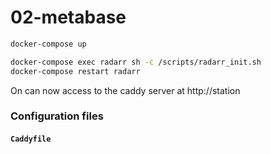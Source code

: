 # 02-metabase

```sh
docker-compose up

docker-compose exec radarr sh -c /scripts/radarr_init.sh
docker-compose restart radarr
```

On can now access to the caddy server at http://station

### Configuration files
#### `Caddyfile`
